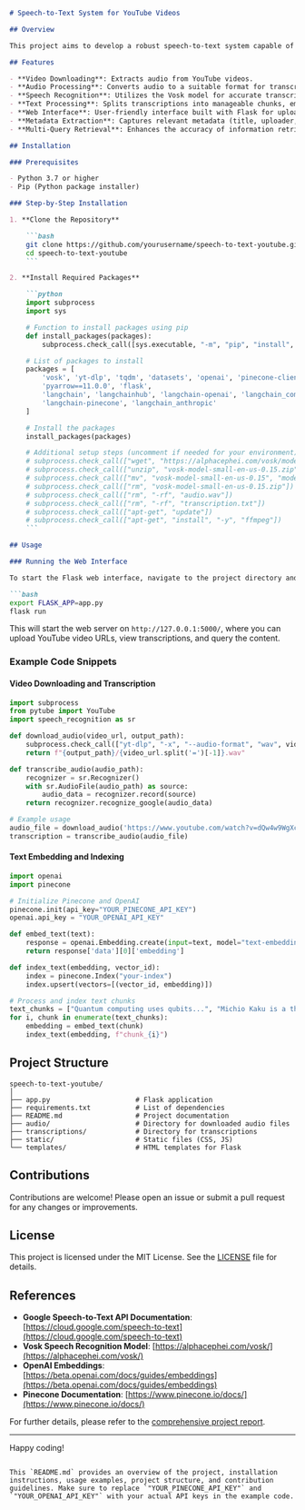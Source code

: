 ```markdown
# Speech-to-Text System for YouTube Videos

## Overview

This project aims to develop a robust speech-to-text system capable of transcribing YouTube video content, processing the transcriptions, and providing an interactive querying interface. The system leverages advanced speech recognition models, text embedding techniques, and a scalable indexing solution to deliver accurate and accessible transcriptions of video content.

## Features

- **Video Downloading**: Extracts audio from YouTube videos.
- **Audio Processing**: Converts audio to a suitable format for transcription.
- **Speech Recognition**: Utilizes the Vosk model for accurate transcription of audio.
- **Text Processing**: Splits transcriptions into manageable chunks, embeds them using OpenAI’s models, and indexes them for efficient retrieval.
- **Web Interface**: User-friendly interface built with Flask for uploading videos, viewing transcriptions, and querying content.
- **Metadata Extraction**: Captures relevant metadata (title, uploader, duration, etc.) for each video.
- **Multi-Query Retrieval**: Enhances the accuracy of information retrieval by generating and processing multiple query variations.

## Installation

### Prerequisites

- Python 3.7 or higher
- Pip (Python package installer)

### Step-by-Step Installation

1. **Clone the Repository**

    ```bash
    git clone https://github.com/yourusername/speech-to-text-youtube.git
    cd speech-to-text-youtube
    ```

2. **Install Required Packages**

    ```python
    import subprocess
    import sys

    # Function to install packages using pip
    def install_packages(packages):
        subprocess.check_call([sys.executable, "-m", "pip", "install", "-q", *packages])

    # List of packages to install
    packages = [
        'vosk', 'yt-dlp', 'tqdm', 'datasets', 'openai', 'pinecone-client', 'tiktoken',
        'pyarrow==11.0.0', 'flask',
        'langchain', 'langchainhub', 'langchain-openai', 'langchain_community',
        'langchain-pinecone', 'langchain_anthropic'
    ]

    # Install the packages
    install_packages(packages)

    # Additional setup steps (uncomment if needed for your environment)
    # subprocess.check_call(["wget", "https://alphacephei.com/vosk/models/vosk-model-small-en-us-0.15.zip"])
    # subprocess.check_call(["unzip", "vosk-model-small-en-us-0.15.zip"])
    # subprocess.check_call(["mv", "vosk-model-small-en-us-0.15", "model"])
    # subprocess.check_call(["rm", "vosk-model-small-en-us-0.15.zip"])
    # subprocess.check_call(["rm", "-rf", "audio.wav"])
    # subprocess.check_call(["rm", "-rf", "transcription.txt"])
    # subprocess.check_call(["apt-get", "update"])
    # subprocess.check_call(["apt-get", "install", "-y", "ffmpeg"])
    ```

## Usage

### Running the Web Interface

To start the Flask web interface, navigate to the project directory and run:

```bash
export FLASK_APP=app.py
flask run
```

This will start the web server on `http://127.0.0.1:5000/`, where you can upload YouTube video URLs, view transcriptions, and query the content.

### Example Code Snippets

#### Video Downloading and Transcription

```python
import subprocess
from pytube import YouTube
import speech_recognition as sr

def download_audio(video_url, output_path):
    subprocess.check_call(["yt-dlp", "-x", "--audio-format", "wav", video_url, "-o", f"{output_path}/%(title)s.%(ext)s"])
    return f"{output_path}/{video_url.split('=')[-1]}.wav"

def transcribe_audio(audio_path):
    recognizer = sr.Recognizer()
    with sr.AudioFile(audio_path) as source:
        audio_data = recognizer.record(source)
    return recognizer.recognize_google(audio_data)

# Example usage
audio_file = download_audio('https://www.youtube.com/watch?v=dQw4w9WgXcQ', './audio')
transcription = transcribe_audio(audio_file)
```

#### Text Embedding and Indexing

```python
import openai
import pinecone

# Initialize Pinecone and OpenAI
pinecone.init(api_key="YOUR_PINECONE_API_KEY")
openai.api_key = "YOUR_OPENAI_API_KEY"

def embed_text(text):
    response = openai.Embedding.create(input=text, model="text-embedding-ada-002")
    return response['data'][0]['embedding']

def index_text(embedding, vector_id):
    index = pinecone.Index("your-index")
    index.upsert(vectors=[(vector_id, embedding)])

# Process and index text chunks
text_chunks = ["Quantum computing uses qubits...", "Michio Kaku is a theoretical physicist..."]
for i, chunk in enumerate(text_chunks):
    embedding = embed_text(chunk)
    index_text(embedding, f"chunk_{i}")
```

## Project Structure

```
speech-to-text-youtube/
│
├── app.py                     # Flask application
├── requirements.txt           # List of dependencies
├── README.md                  # Project documentation
├── audio/                     # Directory for downloaded audio files
├── transcriptions/            # Directory for transcriptions
├── static/                    # Static files (CSS, JS)
└── templates/                 # HTML templates for Flask
```

## Contributions

Contributions are welcome! Please open an issue or submit a pull request for any changes or improvements.

## License

This project is licensed under the MIT License. See the [LICENSE](LICENSE) file for details.

## References

- **Google Speech-to-Text API Documentation**: [https://cloud.google.com/speech-to-text](https://cloud.google.com/speech-to-text)
- **Vosk Speech Recognition Model**: [https://alphacephei.com/vosk/](https://alphacephei.com/vosk/)
- **OpenAI Embeddings**: [https://beta.openai.com/docs/guides/embeddings](https://beta.openai.com/docs/guides/embeddings)
- **Pinecone Documentation**: [https://www.pinecone.io/docs/](https://www.pinecone.io/docs/)

For further details, please refer to the [comprehensive project report](COMPREHENSIVE_REPORT.md).

---

Happy coding!
```

This `README.md` provides an overview of the project, installation instructions, usage examples, project structure, and contribution guidelines. Make sure to replace `"YOUR_PINECONE_API_KEY"` and `"YOUR_OPENAI_API_KEY"` with your actual API keys in the example code.
